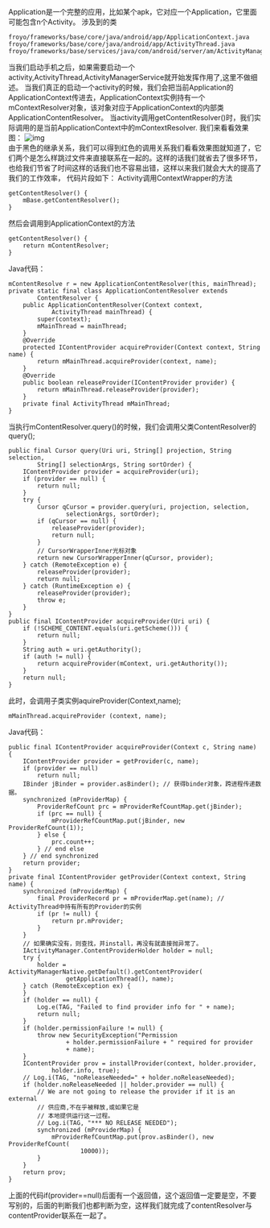 Application是一个完整的应用，比如某个apk，它对应一个Application，它里面可能包含n个Activity。
涉及到的类
```  
froyo/frameworks/base/core/java/android/app/ApplicationContext.java
froyo/frameworks/base/core/java/android/app/ActivityThread.java
froyo/frameworks/base/services/java/com/android/server/am/ActivityManagerService.java
```
当我们启动手机之后，如果需要启动一个activity,ActivityThread,ActivityManagerService就开始发挥作用了,这里不做细述。
当我们真正的启动一个activity的时候，我们会把当前Application的ApplicationContext传进去，ApplicationContext实例持有一个mContextResolver对象，该对象对应于ApplicationContext的内部类ApplicationContentResolver。
当activity调用getContentResolver()时，我们实际调用的是当前ApplicationContext中的mContextResolver.
我们来看看效果图：
![img](P)  
由于黑色的继承关系，我们可以得到红色的调用关系我们看看效果图就知道了，它们两个是怎么样跳过文件来直接联系在一起的。这样的话我们就省去了很多环节，也给我们节省了时间这样的话我们也不容易出错，这样以来我们就会大大的提高了我们的工作效率，
代码片段如下：
Activity调用ContextWrapper的方法
```  
getContentResolver() {
	mBase.getContentResolver();
}
```
然后会调用到ApplicationContext的方法
```  
getContentResolver() {
	return mContentResolver;
}
```
Java代码：
```  
mContentResolve r = new ApplicationContentResolver(this, mainThread);
private static final class ApplicationContentResolver extends
		ContentResolver {
	public ApplicationContentResolver(Context context,
			ActivityThread mainThread) {
		super(context);
		mMainThread = mainThread;
	}
	@Override
	protected IContentProvider acquireProvider(Context context, String name) {
		return mMainThread.acquireProvider(context, name);
	}
	@Override
	public boolean releaseProvider(IContentProvider provider) {
		return mMainThread.releaseProvider(provider);
	}
	private final ActivityThread mMainThread;
}
```
当执行mContentResolver.query()的时候，我们会调用父类ContentResolver的query();
```  
public final Cursor query(Uri uri, String[] projection, String selection,
		String[] selectionArgs, String sortOrder) {
	IContentProvider provider = acquireProvider(uri);
	if (provider == null) {
		return null;
	}
	try {
		Cursor qCursor = provider.query(uri, projection, selection,
				selectionArgs, sortOrder);
		if (qCursor == null) {
			releaseProvider(provider);
			return null;
		}
		// CursorWrapperInner光标对象
		return new CursorWrapperInner(qCursor, provider);
	} catch (RemoteException e) {
		releaseProvider(provider);
		return null;
	} catch (RuntimeException e) {
		releaseProvider(provider);
		throw e;
	}
}
public final IContentProvider acquireProvider(Uri uri) {
	if (!SCHEME_CONTENT.equals(uri.getScheme())) {
		return null;
	}
	String auth = uri.getAuthority();
	if (auth != null) {
		return acquireProvider(mContext, uri.getAuthority());
	}
	return null;
}
```
此时，会调用子类实例aquireProvider(Context,name);
```  
mMainThread.acquireProvider (context, name);
```
Java代码：
```  
public final IContentProvider acquireProvider(Context c, String name) {
	IContentProvider provider = getProvider(c, name);
	if (provider == null)
		return null;
	IBinder jBinder = provider.asBinder(); // 获得binder对象，跨进程传递数据。
	synchronized (mProviderMap) {
		ProviderRefCount prc = mProviderRefCountMap.get(jBinder);
		if (prc == null) {
			mProviderRefCountMap.put(jBinder, new ProviderRefCount(1));
		} else {
			prc.count++;
		} // end else
	} // end synchronized
	return provider;
}
private final IContentProvider getProvider(Context context, String name) {
	synchronized (mProviderMap) {
		final ProviderRecord pr = mProviderMap.get(name); // ActivityThread中持有所有的Provider的实例
		if (pr != null) {
			return pr.mProvider;
		}
	}
	// 如果确实没有，则查找，并install，再没有就直接抛异常了。
	IActivityManager.ContentProviderHolder holder = null;
	try {
		holder = ActivityManagerNative.getDefault().getContentProvider(
				getApplicationThread(), name);
	} catch (RemoteException ex) {
	}
	if (holder == null) {
		Log.e(TAG, "Failed to find provider info for " + name);
		return null;
	}
	if (holder.permissionFailure != null) {
		throw new SecurityException("Permission 
				+ holder.permissionFailure + " required for provider
				+ name);
	}
	IContentProvider prov = installProvider(context, holder.provider,
			holder.info, true);
	// Log.i(TAG, "noReleaseNeeded=" + holder.noReleaseNeeded);
	if (holder.noReleaseNeeded || holder.provider == null) {
		// We are not going to release the provider if it is an external
		// 供应商,不在乎被释放,或如果它是
		// 本地提供运行这一过程。
		// Log.i(TAG, "*** NO RELEASE NEEDED");
		synchronized (mProviderMap) {
			mProviderRefCountMap.put(prov.asBinder(), new ProviderRefCount(
					10000));
		}
	}
	return prov;
}
```
上面的代码if(provider==null)后面有一个返回值，这个返回值一定要是空，不要写别的，后面的判断我们也都判断为空，这样我们就完成了contentResolver与contentProvider联系在一起了。